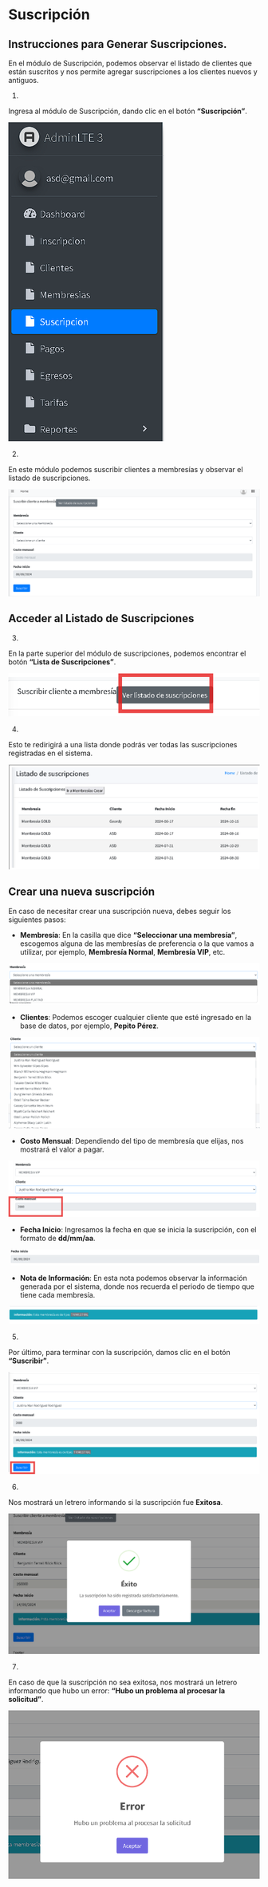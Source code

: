# Suscripción

## Instrucciones para Generar Suscripciones.

En el módulo de Suscripción, podemos observar el listado de clientes que están suscritos y nos permite agregar suscripciones a los clientes nuevos y antiguos.

1.
Ingresa al módulo de Suscripción, dando clic en el botón **“Suscripción”**.

![mod_suscripcion](images/mod_suscripcion.png)

2.
En este módulo podemos suscribir clientes a membresías y observar el listado de suscripciones.

![suscripcion](images/Suscripcion.png)

## Acceder al Listado de Suscripciones

3.
En la parte superior del módulo de suscripciones, podemos encontrar el botón **“Lista de Suscripciones”**.

![listado_suscripcion](images/Listado%20suscripcion.png)

4.
Esto te redirigirá a una lista donde podrás ver todas las suscripciones registradas en el sistema.

![list_suscripcion_clientes](images/Listado%20suscripcion_clientes.png)

## **Crear una nueva suscripción**

En caso de necesitar crear una suscripción nueva, debes seguir los siguientes pasos:

- **Membresía**: En la casilla que dice **“Seleccionar una membresía”**, escogemos alguna de las membresías de preferencia o la que vamos a utilizar, por ejemplo, **Membresía Normal**, **Membresía VIP**, etc.

![seleccion_membresia](images/Suscripcion_membreia_listado.png)

- **Clientes**: Podemos escoger cualquier cliente que esté ingresado en la base de datos, por ejemplo, **Pepito Pérez**.

![Suscripcion_clientes](images/Suscripcion_clientes.png)

- **Costo Mensual**: Dependiendo del tipo de membresía que elijas, nos mostrará el valor a pagar.

![Suscripcion_costo](images/Suscripcion_costo.png)

- **Fecha Inicio**: Ingresamos la fecha en que se inicia la suscripción, con el formato de **dd/mm/aa**.

![Suscripcion_fecha](images/Suscripcion_fecha.png)

- **Nota de Información**: En esta nota podemos observar la información generada por el sistema, donde nos recuerda el periodo de tiempo que tiene cada membresía.

![Suscripcion_nota](images/Suscripcion_info.png)

5.
Por último, para terminar con la suscripción, damos clic en el botón **“Suscribir”**.

![Suscribir](images/suscribir.png)

6.
Nos mostrará un letrero informando si la suscripción fue **Exitosa**.

![Suscripcion_exito](images/Suscripcion_exitosa.png)

7.
En caso de que la suscripción no sea exitosa, nos mostrará un letrero informando que hubo un error: **“Hubo un problema al procesar la solicitud”**.

![ERROR](images/Suscripcion_error.png)
